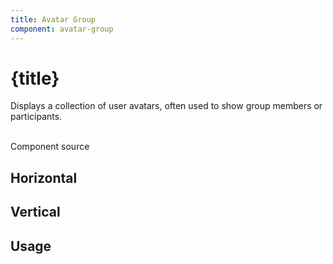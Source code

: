 ```yaml
---
title: Avatar Group
component: avatar-group
---
```


<script lang='ts'>
    import {examples} from './examples.ts'
    import {CodePreview} from '$lib/components/tzezars-enhancements/code-preview'
    import {CodeBlock} from '$lib/components/tzezars-enhancements/code-block'
    import {Link} from '$lib/components/tzezars-enhancements/link'
    import {createGitHubLink} from '$lib/utils'
</script>

# {title}

Displays a collection of user avatars, often used to show group members or participants.

<br/>

<Link href={createGitHubLink(component)}>Component source</Link>

## Horizontal

<CodePreview code={examples.horizontal.code} class="">
<examples.horizontal.component />
</CodePreview>

## Vertical

<CodePreview code={examples.vertical.code} class="">
<examples.vertical.component />
</CodePreview>

## Usage

<CodeBlock code={examples.codeExample.code} lang='svelte'/>
